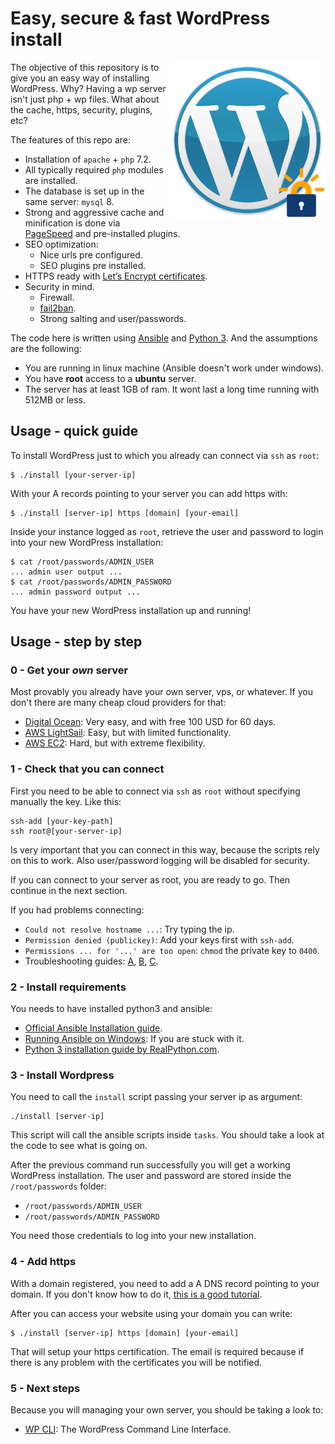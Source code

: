 # Easy, secure & fast WordPress install

<img src="imgs/wp.png" alt="wordpress logo" width="250" height="250" align="right">

The objective of this repository is to give you an easy way of installing WordPress. Why? Having a wp server isn't just php + wp files. What about the cache, https, security, plugins, etc?

The features of this repo are:

* Installation of `apache` + `php` 7.2.
* All typically required `php` modules are installed.
* The database is set up in the same server: `mysql` 8.
* Strong and aggressive cache and minification is done via [PageSpeed](https://developers.google.com/speed/) and pre-installed plugins.
* SEO optimization:
    * Nice urls pre configured.
    * SEO plugins pre installed.
* HTTPS ready with [Let’s Encrypt certificates](https://letsencrypt.org/).
* Security in mind.
    * Firewall.
    * [fail2ban](https://www.fail2ban.org).
    * Strong salting and user/passwords.

The code here is written using [Ansible](https://www.ansible.com/) and [Python 3](https://www.python.org/). And the assumptions are the following:

* You are running in linux machine (Ansible doesn't work under windows).
* You have **root** access to a **ubuntu** server.
* The server has at least 1GB of ram. It wont last a long time running with 512MB or less.

## Usage - quick guide

To install WordPress just to which you already can connect via `ssh` as `root`:

```
$ ./install [your-server-ip]
```

With your A records pointing to your server you can add https with:

```
$ ./install [server-ip] https [domain] [your-email]
```

Inside your instance logged as `root`, retrieve the user and password to login into your new WordPress installation:

```
$ cat /root/passwords/ADMIN_USER
... admin user output ...
$ cat /root/passwords/ADMIN_PASSWORD
... admin password output ...
```

You have your new WordPress installation up and running!

## Usage - step by step

### 0 - Get your *own* server
Most provably you already have your own server, vps, or whatever. If you don't there are many cheap cloud providers for that:

* [Digital Ocean](https://m.do.co/c/288a30cfeece): Very easy, and with free 100 USD for 60 days.
* [AWS LightSail](https://aws.amazon.com/lightsail/): Easy, but with limited functionality.
* [AWS EC2](https://aws.amazon.com/ec2/): Hard, but with extreme flexibility.

### 1 - Check that you can connect
First you need to be able to connect via `ssh` as `root` without specifying manually the key. Like this:

```shell
ssh-add [your-key-path]
ssh root@[your-server-ip]
```

Is very important that you can connect in this way, because the scripts rely on this to work. Also user/password logging will be disabled for security.

If you can connect to your server as root, you are ready to go. Then continue in the next section.

If you had problems connecting:

* `Could not resolve hostname ...`: Try typing the ip.
* `Permission denied (publickey)`: Add your keys first with `ssh-add`.
* `Permissions ... for '...' are too open`: `chmod` the private key to `0400`.
* Troubleshooting guides: [A](https://www.linode.com/docs/troubleshooting/troubleshooting-ssh/), [B](https://www.linux.com/blog/4-reasons-why-ssh-connection-fails%20), [C](https://tecadmin.net/how-to-enable-ssh-as-root-on-aws-ubuntu-instance/).

### 2 - Install requirements

You needs to have installed python3 and ansible:

* [Official Ansible Installation guide](https://docs.ansible.com/ansible/latest/installation_guide/intro_installation.html).
* [Running Ansible on Windows](https://dzone.com/articles/running-ansible-on-a-windows-system): If you are stuck with it.
* [Python 3 installation guide by RealPython.com](https://realpython.com/installing-python/).

### 3 - Install Wordpress

You need to call the `install` script passing your server ip as argument:

```shell
./install [server-ip]
```

This script will call the ansible scripts inside `tasks`. You should take a look at the code to see what is going on.

After the previous command run successfully you will get a working WordPress installation. The user and password are stored inside the `/root/passwords` folder:

* `/root/passwords/ADMIN_USER`
* `/root/passwords/ADMIN_PASSWORD`

You need those credentials to log into your new installation.

### 4 - Add https

With a domain registered, you need to add a A DNS record pointing to your domain. If you don't know how to do it, [this is a good tutorial](https://code.tutsplus.com/tutorials/an-introduction-to-learning-and-using-dns-records--cms-24704).

After you can access your website using your domain you can write:

```shell
$ ./install [server-ip] https [domain] [your-email]
```

That will setup your https certification. The email is required because if there is any problem with the certificates you will be notified.


### 5 - Next steps

Because you will managing your own server, you should be taking a look to:

* [WP CLI](https://wp-cli.org/): The WordPress Command Line Interface.